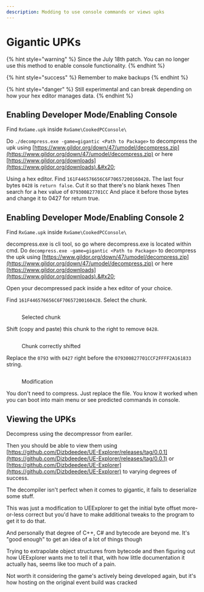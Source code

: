 ```yaml
---
description: Modding to use console commands or views upks
---
```


# Gigantic UPKs

{% hint style="warning" %}
Since the July 18th patch. You can no longer use this method to enable console functionality.
{% endhint %}

{% hint style="success" %}
Remember to make backups
{% endhint %}

{% hint style="danger" %}
Still experimental and can break depending on how your hex editor manages data.
{% endhint %}

## Enabling Developer Mode/Enabling Console

Find `RxGame.upk` inside `RxGame\CookedPCConsole\`

Do `./decompress.exe -game=gigantic <Path to Package>` to decompress the upk using [https://www.gildor.org/down/47/umodel/decompress.zip](https://www.gildor.org/down/47/umodel/decompress.zip) or here [https://www.gildor.org/downloads](https://www.gildor.org/downloads).&#x20;

Using a hex editor. Find `161F446576656C6F70657200160428`**.** The last four bytes `0428` is `return false`. Cut it so that there's no blank hexes Then search for a hex value of `079300827701CC` And place it before those bytes and change it to 0427 for return true.

## Enabling Developer Mode/Enabling Console 2

Find `RxGame.upk` inside `RxGame\CookedPCConsole\`

decompress.exe is cli tool, so go where decompress.exe is located within cmd. Do `decompress.exe -game=gigantic <Path to Package>` to decompress the upk using [https://www.gildor.org/down/47/umodel/decompress.zip](https://www.gildor.org/down/47/umodel/decompress.zip) or here [https://www.gildor.org/downloads](https://www.gildor.org/downloads).&#x20;

Open your decompressed pack inside a hex editor of your choice.

Find `161F446576656C6F70657200160428`. Select the chunk.

<figure><img src="../.gitbook/assets/before-selected_chunk.png" alt=""><figcaption><p>Selected chunk</p></figcaption></figure>

Shift (copy and paste) this chunk to the right to remove `0428`.

<figure><img src="../.gitbook/assets/shifted_chunk.png" alt=""><figcaption><p>Chunk correctly shifted</p></figcaption></figure>

Replace the `0793` with `0427` right before the `079300827701CCF2FFFF2A161833` string.

<figure><img src="../.gitbook/assets/modified_chunk.png" alt=""><figcaption><p>Modification</p></figcaption></figure>

You don't need to compress. Just replace the file. You know it worked when you can boot into main menu or see predicted commands in console.

## Viewing the UPKs

Decompress using the decompressor from eariler.

Then you should be able to view them using [https://github.com/Dizbdeedee/UE-Explorer/releases/tag/0.0.1](https://github.com/Dizbdeedee/UE-Explorer/releases/tag/0.0.1) or  [https://github.com/Dizbdeedee/UE-Explorer](https://github.com/Dizbdeedee/UE-Explorer) to varying degrees of success.

The decompiler isn't perfect when it comes to gigantic, it fails to deserialize some stuff.

This was just a modification to UEExplorer to get the initial byte offset more-or-less correct but you'd have to make additional tweaks to the program to get it to do that.

And personally that degree of C++, C# and bytecode are beyond me. It's "good enough" to get an idea of a lot of things though

Trying to extrapolate object structures from bytecode and then figuring out how UEExplorer wants me to tell it that, with how little documentation it actually has, seems like too much of a pain.

Not worth it considering the game's actively being developed again, but it's how hosting on the original event build was cracked
